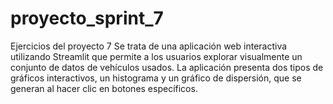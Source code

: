 # proyecto_sprint_7
Ejercicios del proyecto 7
Se trata de una aplicación web interactiva utilizando Streamlit que permite a los usuarios explorar visualmente un conjunto de datos de vehículos usados. La aplicación presenta dos tipos de gráficos interactivos, un histograma y un gráfico de dispersión, que se generan al hacer clic en botones específicos.